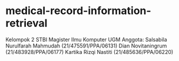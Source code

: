 # medical-record-information-retrieval

Kelompok 2 STBI Magister Ilmu Komputer UGM
Anggota: 
Salsabila Nurulfarah Mahmudah    (21/475591/PPA/06131)
Dian Novitaningrum               (21/483928/PPA/06177)
Kartika Rizqi Nastiti            (21/485636/PPA/06220)
